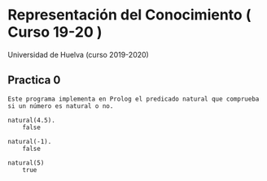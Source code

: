 # Representación del Conocimiento ( Curso 19-20 )
Universidad de Huelva (curso 2019-2020)

## Practica 0
    Este programa implementa en Prolog el predicado natural que comprueba si un número es natural o no.

    natural(4.5).
        false

    natural(-1).
        false

    natural(5)
        true
